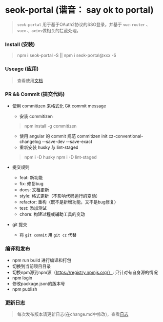 # seok-portal (谐音： say ok to portal)
> `seok-portal` 用于基于OAuth2协议的SSO登录，并基于 `vue-router` 、`vuex` 、`axios`做相关的拦截处理。  

### Install (安装)
> npm i seok-portal -S || npm i seok-portal@xxx -S

### Useage (应用)
> 查看使用[文档](/USEAGES.md)

### PR && Commit (提交代码)
- 使用 commitizen 来格式化 Git commit message
  - 安装 commitizen
  > npm install -g commitizen
  - 使用 angular 的 commit 规范 commitizen init cz-conventional-changelog --save-dev --save-exact
  - 重新安装 husky 与 lint-staged
  > npm i -D husky
  > npm i -D lint-staged
  
- 提交规则
  - feat: 新功能
  - fix: 修复bug
  - docs: 文档更新
  - style: 格式更新（不影响代码运行的变动）
  - refactor: 重构（既不是新增功能，又不是bug修复）
  - test: 添加测试
  - chore: 构建过程或辅助工具的变动

- git 提交
  - 将 `git commit` 用 `git cz` 代替


### 编译和发布
- npm run build 进行编译和打包
- 切换到当前项目目录
- 切换npm源到npm源（https://registry.npmjs.org/）: 只针对有自身源的情况
- npm login
- 修改package.json的版本号
- npm publish


### 更新日志
> 每次发布版本请更新日志(在change.md中修改)，查看[日志](./CHANGE.md)
